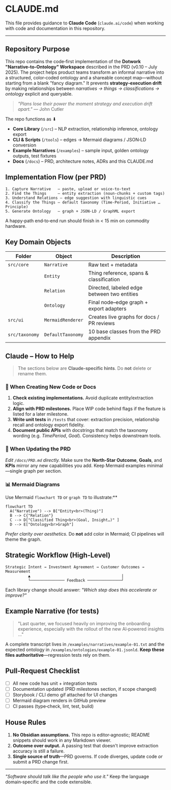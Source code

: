 # CLAUDE.md

This file provides guidance to **Claude Code** (`claude.ai/code`) when working with code and documentation in this repository.

---

## Repository Purpose

This repo contains the code‑first implementation of the **Dotwork "Narrative‑to‑Ontology" Workspace** described in the PRD (v0.10 – July 2025).  The project helps product teams transform an informal narrative into a structured, color‑coded ontology and a shareable concept map—without starting from a blank "fancy diagram."  It prevents **strategy‑execution drift** by making relationships between *narratives → things → classifications → ontology* explicit and queryable.

> *"Plans lose their power the moment strategy and execution drift apart."* — John Cutler

The repo functions as  ⬇︎

* **Core Library** (`/src`) – NLP extraction, relationship inference, ontology export
* **CLI & Scripts** (`/tools`) – edges → Mermaid diagrams / JSON‑LD conversion
* **Example Narratives** (`/examples`) – sample input, golden ontology outputs, test fixtures
* **Docs** (`/docs`) – PRD, architecture notes, ADRs and this CLAUDE.md

## Implementation Flow (per PRD)

```text
1. Capture Narrative   – paste, upload or voice‑to‑text
2. Find the Things     – entity extraction (noun‑chunks + custom tags)
3. Understand Relations – edge suggestion with linguistic cues
4. Classify the Things – default taxonomy (Time‑Period, Initiative … Principle)
5. Generate Ontology   – graph + JSON‑LD / GraphML export
```

A happy‑path end‑to‑end run should finish in < 15 min on commodity hardware.

## Key Domain Objects

| Folder         | Object            | Description                                 |
| -------------- | ----------------- | ------------------------------------------- |
| `src/core`     | `Narrative`       | Raw text + metadata                         |
|                | `Entity`          | Thing reference, spans & classification     |
|                | `Relation`        | Directed, labeled edge between two entities |
|                | `Ontology`        | Final node–edge graph + export adapters     |
| `src/ui`       | `MermaidRenderer` | Creates live graphs for docs / PR reviews   |
| `src/taxonomy` | `DefaultTaxonomy` | 10 base classes from the PRD appendix       |

## Claude – How to Help

> The sections below are **Claude‑specific hints**.  Do **not** delete or rename them.

### 🚧 When Creating New Code or Docs

1. **Check existing implementations.**  Avoid duplicate entity/extraction logic.
2. **Align with PRD milestones.**  Place WIP code behind flags if the feature is listed for a later milestone.
3. **Write unit tests** in `/tests` that cover: extraction precision, relationship recall and ontology export fidelity.
4. **Document public APIs** with docstrings that match the taxonomy wording (e.g. *TimePeriod*, *Goal*).  Consistency helps downstream tools.

### 🔄 When Updating the PRD

*Edit `/docs/PRD.md` directly.*  Make sure the **North‑Star Outcome**, **Goals**, and **KPIs** mirror any new capabilities you add.  Keep Mermaid examples minimal—single graph per section.

### 📊 Mermaid Diagrams

Use Mermaid `flowchart TD` or `graph TD` to illustrate:\*\*

```mermaid
flowchart TD
  A("Narrative") --> B["Entity<br>(Thing)"]
  B --> C{"Relation"}
  C --> D["Classified Thing<br>(Goal, Insight…)" ]
  D --> E["Ontology<br>Graph"]
```

*Prefer clarity over aesthetics.*  Do **not** add color in Mermaid; CI pipelines will theme the graph.

## Strategic Workflow (High‑Level)

```text
Strategic Intent → Investment Agreement → Customer Outcomes → Measurement
          ▲                                        |
          └─────────────── Feedback ───────────────┘
```

Each library change should answer: *"Which step does this accelerate or improve?"*

## Example Narrative (for tests)

> "Last quarter, we focused heavily on improving the onboarding experience, especially with the rollout of the new AI‑powered insights …"

A complete transcript lives in `/examples/narratives/example‑01.txt` and the expected ontology in `/examples/ontologies/example‑01.jsonld`.  **Keep these files authoritative**—regression tests rely on them.

## Pull‑Request Checklist

* [ ] All new code has unit + integration tests
* [ ] Documentation updated (PRD milestones section, if scope changed)
* [ ] Storybook / CLI demo gif attached for UI changes
* [ ] Mermaid diagram renders in GitHub preview
* [ ] CI passes (type‑check, lint, test, build)

## House Rules

1. **No Obsidian assumptions.**  This repo is editor‑agnostic; README snippets should work in any Markdown viewer.
2. **Outcome over output.**  A passing test that doesn't improve extraction accuracy is still a failure.
3. **Single source of truth**—PRD governs.  If code diverges, update code *or* submit a PRD change first.

---

*"Software should talk like the people who use it."*  Keep the language domain‑specific and the code extensible.